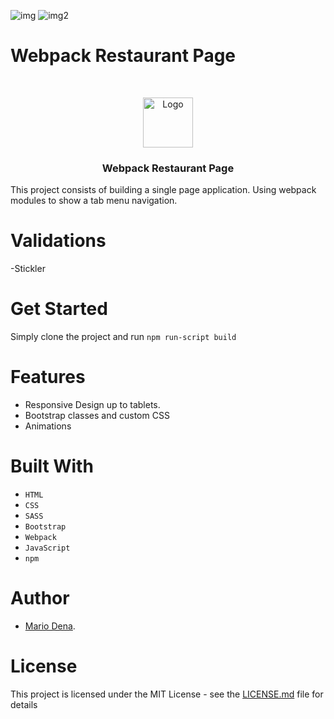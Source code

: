 ![img](https://img.shields.io/github/issues/MarioDena/Responsive-Design)
![img2](https://img.shields.io/github/license/MarioDena/Responsive-Design)

# Webpack Restaurant Page
<br />
<p align="center">
  <a href="https://github.com/MarioDena">
    <img src="https://mariodena.github.io/blog/assets/img/sample/Logo.jpg" alt="Logo" width="80" height="80">
  </a>

  <h3 align="center">
	 Webpack Restaurant Page
  </h3>

  This project consists of building a single page application. Using webpack modules to show a tab menu navigation.

# Validations

-Stickler

# Get Started

Simply clone the project and run `npm run-script build`


# Features

* Responsive Design up to tablets.
* Bootstrap classes and custom CSS
* Animations


# Built With

* `HTML` 
* `CSS` 
* `SASS` 
* `Bootstrap`
* `Webpack`
* `JavaScript`
* `npm`


# Author

* [Mario Dena](https://github.com/MarioDena).

# License

This project is licensed under the MIT License - see the [LICENSE.md](LICENSE.md) file for details 
